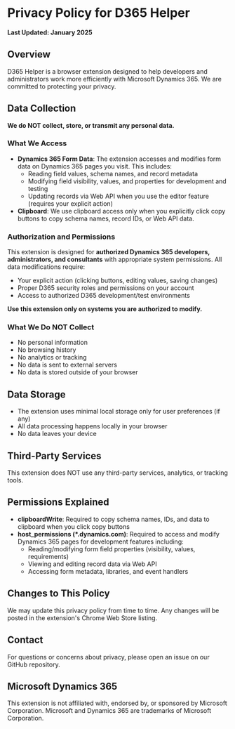 # Privacy Policy for D365 Helper

**Last Updated: January 2025**

## Overview
D365 Helper is a browser extension designed to help developers and administrators work more efficiently with Microsoft Dynamics 365. We are committed to protecting your privacy.

## Data Collection
**We do NOT collect, store, or transmit any personal data.**

### What We Access
- **Dynamics 365 Form Data**: The extension accesses and modifies form data on Dynamics 365 pages you visit. This includes:
  - Reading field values, schema names, and record metadata
  - Modifying field visibility, values, and properties for development and testing
  - Updating records via Web API when you use the editor feature (requires your explicit action)
- **Clipboard**: We use clipboard access only when you explicitly click copy buttons to copy schema names, record IDs, or Web API data.

### Authorization and Permissions
This extension is designed for **authorized Dynamics 365 developers, administrators, and consultants** with appropriate system permissions. All data modifications require:
- Your explicit action (clicking buttons, editing values, saving changes)
- Proper D365 security roles and permissions on your account
- Access to authorized D365 development/test environments

**Use this extension only on systems you are authorized to modify.**

### What We Do NOT Collect
- No personal information
- No browsing history
- No analytics or tracking
- No data is sent to external servers
- No data is stored outside of your browser

## Data Storage
- The extension uses minimal local storage only for user preferences (if any)
- All data processing happens locally in your browser
- No data leaves your device

## Third-Party Services
This extension does NOT use any third-party services, analytics, or tracking tools.

## Permissions Explained
- **clipboardWrite**: Required to copy schema names, IDs, and data to clipboard when you click copy buttons
- **host_permissions (*.dynamics.com)**: Required to access and modify Dynamics 365 pages for development features including:
  - Reading/modifying form field properties (visibility, values, requirements)
  - Viewing and editing record data via Web API
  - Accessing form metadata, libraries, and event handlers

## Changes to This Policy
We may update this privacy policy from time to time. Any changes will be posted in the extension's Chrome Web Store listing.

## Contact
For questions or concerns about privacy, please open an issue on our GitHub repository.

## Microsoft Dynamics 365
This extension is not affiliated with, endorsed by, or sponsored by Microsoft Corporation. Microsoft and Dynamics 365 are trademarks of Microsoft Corporation.
